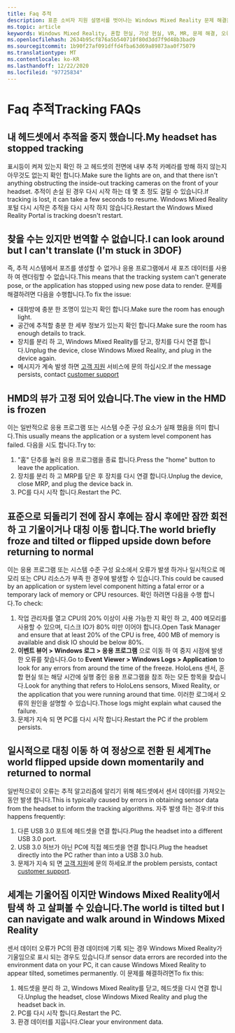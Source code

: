 ```yaml
---
title: Faq 추적
description: 표준 소비자 지원 설명서를 벗어나는 Windows Mixed Reality 문제 해결을 추적 합니다.
ms.topic: article
keywords: Windows Mixed Reality, 혼합 현실, 가상 현실, VR, MR, 문제 해결, 오류, 도움말, 지원, 추적
ms.openlocfilehash: 2634b95cf876a5b540710f80d3dd7f9d48b3bad9
ms.sourcegitcommit: 1b90f27af091dffd4fba63d69a89873aa0f75079
ms.translationtype: MT
ms.contentlocale: ko-KR
ms.lasthandoff: 12/22/2020
ms.locfileid: "97725834"
---
```

# <a name="tracking-faqs"></a><span data-ttu-id="da296-104">Faq 추적</span><span class="sxs-lookup"><span data-stu-id="da296-104">Tracking FAQs</span></span>

## <a name="my-headset-has-stopped-tracking"></a><span data-ttu-id="da296-105">내 헤드셋에서 추적을 중지 했습니다.</span><span class="sxs-lookup"><span data-stu-id="da296-105">My headset has stopped tracking</span></span>

<span data-ttu-id="da296-106">표시등이 켜져 있는지 확인 하 고 헤드셋의 전면에 내부 추적 카메라를 방해 하지 않는지 아무것도 없는지 확인 합니다.</span><span class="sxs-lookup"><span data-stu-id="da296-106">Make sure the lights are on, and that there isn't anything obstructing the inside-out tracking cameras on the front of your headset.</span></span> <span data-ttu-id="da296-107">추적이 손실 된 경우 다시 시작 하는 데 몇 초 정도 걸릴 수 있습니다.</span><span class="sxs-lookup"><span data-stu-id="da296-107">If tracking is lost, it can take a few seconds to resume.</span></span> <span data-ttu-id="da296-108">Windows Mixed Reality 포털 다시 시작은 추적을 다시 시작 하지 않습니다.</span><span class="sxs-lookup"><span data-stu-id="da296-108">Restart the Windows Mixed Reality Portal is tracking doesn't restart.</span></span>

## <a name="i-can-look-around-but-i-cant-translate-im-stuck-in-3dof"></a><span data-ttu-id="da296-109">찾을 수는 있지만 번역할 수 없습니다.</span><span class="sxs-lookup"><span data-stu-id="da296-109">I can look around but I can't translate (I'm stuck in 3DOF)</span></span>

<span data-ttu-id="da296-110">즉, 추적 시스템에서 포즈를 생성할 수 없거나 응용 프로그램에서 새 포즈 데이터를 사용 하 여 렌더링할 수 없습니다.</span><span class="sxs-lookup"><span data-stu-id="da296-110">This means that the tracking system can't generate pose, or the application has stopped using new pose data to render.</span></span> <span data-ttu-id="da296-111">문제를 해결하려면 다음을 수행합니다.</span><span class="sxs-lookup"><span data-stu-id="da296-111">To fix the issue:</span></span>

* <span data-ttu-id="da296-112">대화방에 충분 한 조명이 있는지 확인 합니다.</span><span class="sxs-lookup"><span data-stu-id="da296-112">Make sure the room has enough light.</span></span>
* <span data-ttu-id="da296-113">공간에 추적할 충분 한 세부 정보가 있는지 확인 합니다.</span><span class="sxs-lookup"><span data-stu-id="da296-113">Make sure the room has enough details to track.</span></span>
* <span data-ttu-id="da296-114">장치를 분리 하 고, Windows Mixed Reality를 닫고, 장치를 다시 연결 합니다.</span><span class="sxs-lookup"><span data-stu-id="da296-114">Unplug the device, close Windows Mixed Reality, and plug in the device again.</span></span>
* <span data-ttu-id="da296-115">메시지가 계속 발생 하면 [고객 지원](https://support.microsoft.com/) 서비스에 문의 하십시오.</span><span class="sxs-lookup"><span data-stu-id="da296-115">If the message persists, contact [customer support](https://support.microsoft.com/)</span></span>

## <a name="the-view-in-the-hmd-is-frozen"></a><span data-ttu-id="da296-116">HMD의 뷰가 고정 되어 있습니다.</span><span class="sxs-lookup"><span data-stu-id="da296-116">The view in the HMD is frozen</span></span>

<span data-ttu-id="da296-117">이는 일반적으로 응용 프로그램 또는 시스템 수준 구성 요소가 실패 했음을 의미 합니다.</span><span class="sxs-lookup"><span data-stu-id="da296-117">This usually means the application or a system level component has failed.</span></span> <span data-ttu-id="da296-118">다음을 시도 합니다.</span><span class="sxs-lookup"><span data-stu-id="da296-118">Try to:</span></span>

1. <span data-ttu-id="da296-119">"홈" 단추를 눌러 응용 프로그램을 종료 합니다.</span><span class="sxs-lookup"><span data-stu-id="da296-119">Press the "home" button to leave the application.</span></span>
2. <span data-ttu-id="da296-120">장치를 분리 하 고 MRP를 닫은 후 장치를 다시 연결 합니다.</span><span class="sxs-lookup"><span data-stu-id="da296-120">Unplug the device, close MRP, and plug the device back in.</span></span>
3. <span data-ttu-id="da296-121">PC를 다시 시작 합니다.</span><span class="sxs-lookup"><span data-stu-id="da296-121">Restart the PC.</span></span>

## <a name="the-world-briefly-froze-and-tilted-or-flipped-upside-down-before-returning-to-normal"></a><span data-ttu-id="da296-122">표준으로 되돌리기 전에 잠시 후에는 잠시 후에만 잠깐 회전 하 고 기울이거나 대칭 이동 합니다.</span><span class="sxs-lookup"><span data-stu-id="da296-122">The world briefly froze and tilted or flipped upside down before returning to normal</span></span>

<span data-ttu-id="da296-123">이는 응용 프로그램 또는 시스템 수준 구성 요소에서 오류가 발생 하거나 일시적으로 메모리 또는 CPU 리소스가 부족 한 경우에 발생할 수 있습니다.</span><span class="sxs-lookup"><span data-stu-id="da296-123">This could be caused by an application or system level component hitting a fatal error or a temporary lack of memory or CPU resources.</span></span> <span data-ttu-id="da296-124">확인 하려면 다음을 수행 합니다.</span><span class="sxs-lookup"><span data-stu-id="da296-124">To check:</span></span>

1. <span data-ttu-id="da296-125">작업 관리자를 열고 CPU의 20% 이상이 사용 가능한 지 확인 하 고, 400 메모리를 사용할 수 있으며, 디스크 IO가 80% 미만 이어야 합니다.</span><span class="sxs-lookup"><span data-stu-id="da296-125">Open Task Manager and ensure that at least 20% of the CPU is free, 400 MB of memory is available and disk IO should be below 80%.</span></span>
2. <span data-ttu-id="da296-126">**이벤트 뷰어 > Windows 로그 > 응용 프로그램** 으로 이동 하 여 중지 시점에 발생 한 오류를 찾습니다.</span><span class="sxs-lookup"><span data-stu-id="da296-126">Go to **Event Viewer > Windows Logs > Application** to look for any errors from around the time of the freeze.</span></span> <span data-ttu-id="da296-127">HoloLens 센서, 혼합 현실 또는 해당 시간에 실행 중인 응용 프로그램을 참조 하는 모든 항목을 찾습니다.</span><span class="sxs-lookup"><span data-stu-id="da296-127">Look for anything that refers to HoloLens sensors, Mixed Reality, or the application that you were running around that time.</span></span> <span data-ttu-id="da296-128">이러한 로그에서 오류의 원인을 설명할 수 있습니다.</span><span class="sxs-lookup"><span data-stu-id="da296-128">Those logs might explain what caused the failure.</span></span>
3. <span data-ttu-id="da296-129">문제가 지속 되 면 PC를 다시 시작 합니다.</span><span class="sxs-lookup"><span data-stu-id="da296-129">Restart the PC if the problem persists.</span></span>

## <a name="the-world-flipped-upside-down-momentarily-and-returned-to-normal"></a><span data-ttu-id="da296-130">일시적으로 대칭 이동 하 여 정상으로 전환 된 세계</span><span class="sxs-lookup"><span data-stu-id="da296-130">The world flipped upside down momentarily and returned to normal</span></span>

<span data-ttu-id="da296-131">일반적으로이 오류는 추적 알고리즘에 알리기 위해 헤드셋에서 센서 데이터를 가져오는 동안 발생 합니다.</span><span class="sxs-lookup"><span data-stu-id="da296-131">This is typically caused by errors in obtaining sensor data from the headset to inform the tracking algorithms.</span></span> <span data-ttu-id="da296-132">자주 발생 하는 경우:</span><span class="sxs-lookup"><span data-stu-id="da296-132">If this happens frequently:</span></span>

1. <span data-ttu-id="da296-133">다른 USB 3.0 포트에 헤드셋을 연결 합니다.</span><span class="sxs-lookup"><span data-stu-id="da296-133">Plug the headset into a different USB 3.0 port.</span></span>
2. <span data-ttu-id="da296-134">USB 3.0 허브가 아닌 PC에 직접 헤드셋을 연결 합니다.</span><span class="sxs-lookup"><span data-stu-id="da296-134">Plug the headset directly into the PC rather than into a USB 3.0 hub.</span></span>
3. <span data-ttu-id="da296-135">문제가 지속 되 면 [고객 지원](https://support.microsoft.com/)에 문의 하세요.</span><span class="sxs-lookup"><span data-stu-id="da296-135">If the problem persists, contact [customer support](https://support.microsoft.com/).</span></span>

## <a name="the-world-is-tilted-but-i-can-navigate-and-walk-around-in-windows-mixed-reality"></a><span data-ttu-id="da296-136">세계는 기울어짐 이지만 Windows Mixed Reality에서 탐색 하 고 살펴볼 수 있습니다.</span><span class="sxs-lookup"><span data-stu-id="da296-136">The world is tilted but I can navigate and walk around in Windows Mixed Reality</span></span>

<span data-ttu-id="da296-137">센서 데이터 오류가 PC의 환경 데이터에 기록 되는 경우 Windows Mixed Reality가 기울임으로 표시 되는 경우도 있습니다.</span><span class="sxs-lookup"><span data-stu-id="da296-137">If sensor data errors are recorded into the environment data on your PC, it can cause Windows Mixed Reality to appear tilted, sometimes permanently.</span></span> <span data-ttu-id="da296-138">이 문제를 해결하려면</span><span class="sxs-lookup"><span data-stu-id="da296-138">To fix this:</span></span>

1. <span data-ttu-id="da296-139">헤드셋을 분리 하 고, Windows Mixed Reality를 닫고, 헤드셋을 다시 연결 합니다.</span><span class="sxs-lookup"><span data-stu-id="da296-139">Unplug the headset, close Windows Mixed Reality and plug the headset back in.</span></span>
2. <span data-ttu-id="da296-140">PC를 다시 시작 합니다.</span><span class="sxs-lookup"><span data-stu-id="da296-140">Restart the PC.</span></span>
3. <span data-ttu-id="da296-141">환경 데이터를 지웁니다.</span><span class="sxs-lookup"><span data-stu-id="da296-141">Clear your environment data.</span></span>